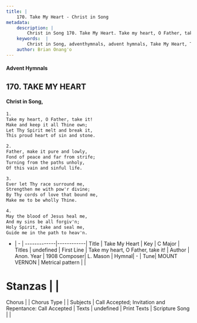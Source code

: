 ```yaml
---
title: |
    170. Take My Heart - Christ in Song
metadata:
    description: |
        Christ in Song 170. Take My Heart. Take my heart, O Father, take it! Make and keep it all Thine own; Let Thy Spirit melt and break it, This proud heart of sin and stone.
    keywords:  |
        Christ in Song, adventhymnals, advent hymnals, Take My Heart, Take my heart, O Father, take it!. 
    author: Brian Onang'o
---
```


#### Advent Hymnals
## 170. TAKE MY HEART
####  Christ in Song,

```txt
1.
Take my heart, O Father, take it!
Make and keep it all Thine own;
Let Thy Spirit melt and break it,
This proud heart of sin and stone.

2.
Father, make it pure and lowly,
Fond of peace and far from strife;
Turning from the paths unholy,
Of this vain and sinful life.

3.
Ever let Thy race surround me,
Strengthen me with pow'r divine;
By Thy cords of love that bound me,
Make me to be wholly Thine.

4.
May the blood of Jesus heal me,
And my sins be all forgiv'n;
Holy Spirit, take and seal me, 
Guide me in the path to heav'n.

```

- |   -  |
-------------|------------|
Title | Take My Heart |
Key | C Major |
Titles | undefined |
First Line | Take my heart, O Father, take it! |
Author | Anon.
Year | 1908
Composer| L. Mason |
Hymnal|  - |
Tune| MOUNT VERNON |
Metrical pattern | |
# Stanzas |  |
Chorus |  |
Chorus Type |  |
Subjects | Call Accepted; Invitation and Repentance: Call Accepted |
Texts | undefined |
Print Texts | 
Scripture Song |  |
    
